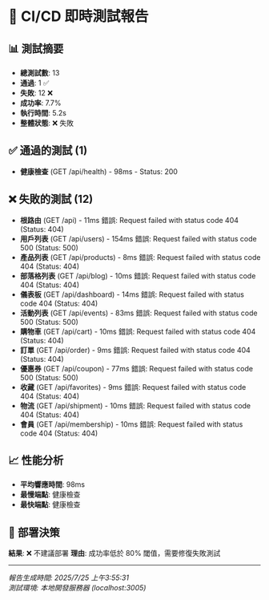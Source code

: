 # 🚀 CI/CD 即時測試報告

## 📊 測試摘要
- **總測試數**: 13
- **通過**: 1 ✅
- **失敗**: 12 ❌  
- **成功率**: 7.7%
- **執行時間**: 5.2s
- **整體狀態**: ❌ 失敗

## ✅ 通過的測試 (1)
- **健康檢查** (GET /api/health) - 98ms - Status: 200

## ❌ 失敗的測試 (12)
- **根路由** (GET /api) - 11ms
  錯誤: Request failed with status code 404 (Status: 404)
- **用戶列表** (GET /api/users) - 154ms
  錯誤: Request failed with status code 500 (Status: 500)
- **產品列表** (GET /api/products) - 8ms
  錯誤: Request failed with status code 404 (Status: 404)
- **部落格列表** (GET /api/blog) - 10ms
  錯誤: Request failed with status code 404 (Status: 404)
- **儀表板** (GET /api/dashboard) - 14ms
  錯誤: Request failed with status code 404 (Status: 404)
- **活動列表** (GET /api/events) - 83ms
  錯誤: Request failed with status code 500 (Status: 500)
- **購物車** (GET /api/cart) - 10ms
  錯誤: Request failed with status code 404 (Status: 404)
- **訂單** (GET /api/order) - 9ms
  錯誤: Request failed with status code 404 (Status: 404)
- **優惠券** (GET /api/coupon) - 77ms
  錯誤: Request failed with status code 500 (Status: 500)
- **收藏** (GET /api/favorites) - 9ms
  錯誤: Request failed with status code 404 (Status: 404)
- **物流** (GET /api/shipment) - 10ms
  錯誤: Request failed with status code 404 (Status: 404)
- **會員** (GET /api/membership) - 10ms
  錯誤: Request failed with status code 404 (Status: 404)

## 📈 性能分析
- **平均響應時間**: 98ms
- **最慢端點**: 健康檢查
- **最快端點**: 健康檢查

## 🎯 部署決策
**結果**: ❌ 不建議部署
**理由**: 成功率低於 80% 閾值，需要修復失敗測試

---
*報告生成時間: 2025/7/25 上午3:55:31*  
*測試環境: 本地開發服務器 (localhost:3005)*
